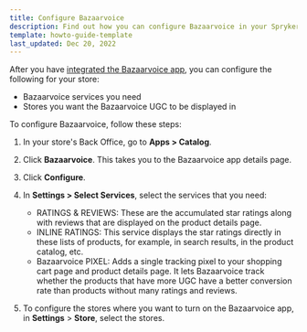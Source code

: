```yaml
---
title: Configure Bazaarvoice
description: Find out how you can configure Bazaarvoice in your Spryker shop
template: howto-guide-template 
last_updated: Dec 20, 2022
---
```


After you have [integrated the Bazaarvoice app](/docs/pbc/all/ratings-reviews/{{site.version}}/third-party-integrations/integrate-bazaarvoice.html), you can configure the following for your store:
- Bazaarvoice services you need
- Stores you want the Bazaarvoice UGC to be displayed in

To configure Bazaarvoice, follow these steps:

1. In your store's Back Office, go to **Apps > Catalog**.
2. Click **Bazaarvoice**. This takes you to the Bazaarvoice app details page.
3. Click **Configure**.
4. In **Settings > Select Services**, select the services that you need:
   - RATINGS & REVIEWS: These are the accumulated star ratings along with reviews that are displayed on the product details page.
   <!---- QUESTIONS & ANSWERS:--> 
   - INLINE RATINGS: This service displays the star ratings directly in these lists of products, for example, in search results, in the product catalog, etc.
   - Bazaarvoice PIXEL: Adds a single tracking pixel to your shopping cart page and product details page. It lets Bazaarvoice track whether the products that have more UGC have a better conversion rate than products without many ratings and reviews.

5. To configure the stores where you want to turn on the Bazaarvoice app, in **Settings** > **Store**, select the stores.
